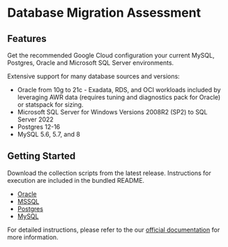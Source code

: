# Database Migration Assessment

## Features

Get the recommended Google Cloud configuration your current MySQL, Postgres, Oracle and Microsoft SQL Server environments.

Extensive support for many database sources and versions:
* Oracle from 10g to 21c - Exadata, RDS, and OCI workloads included by leveraging AWR data (requires tuning and diagnostics pack for Oracle) or statspack for sizing.
* Microsoft SQL Server for Windows Versions 2008R2 (SP2) to SQL Server 2022
* Postgres 12-16
* MySQL 5.6, 5.7, and 8

## Getting Started

Download the collection scripts from the latest release. Instructions for execution are included in the bundled README.
* [Oracle](https://github.com/GoogleCloudPlatform/database-assessment/releases/latest/download/db-migration-assessment-collection-scripts-oracle.zip)
* [MSSQL](https://github.com/GoogleCloudPlatform/database-assessment/releases/latest/download/db-migration-assessment-collection-scripts-sqlserver.zip)
* [Postgres](https://github.com/GoogleCloudPlatform/database-assessment/releases/latest/download/db-migration-assessment-collection-scripts-postgres.zip)
* [MySQL](https://github.com/GoogleCloudPlatform/database-assessment/releases/latest/download/db-migration-assessment-collection-scripts-mysql.zip)

For detailed instructions, please refer to the our [official documentation](https://googlecloudplatform.github.io/database-assessment/) for more information.
